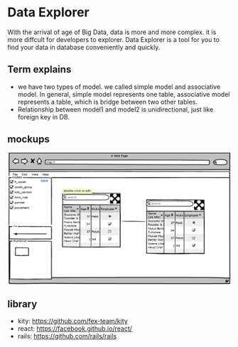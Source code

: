 # Data Explorer

  With the arrival of age of Big Data, data is more and more complex. it is more diffcult for developers to explorer. Data Explorer is a tool for you to find your data in database conveniently and quickly. 

## Term explains

* we have  two types of model. we called simple model and associative model. In general, simple model represents one table, associative model represents a table, which is bridge between two other tables.
* Relationship between model1 and model2 is unidirectional, just like foreign key in DB.

## mockups
![Alt text](mockups/main.png)

## library
* kity: https://github.com/fex-team/kity
* react: https://facebook.github.io/react/
* rails: https://github.com/rails/rails
